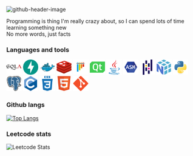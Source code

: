 ![github-header-image](https://github.com/IluhaZaz/IluhaZaz/assets/133998226/61028416-0fb8-4c59-8e58-f318cdda29b6)
<div>Programming is thing I'm really crazy about, so I can spend lots of time learning something new</div>
<div>No more words, just facts</div>
<h3>Languages and tools</h3>
<div>
  <img src="https://github.com/devicons/devicon/blob/master/icons/sqlalchemy/sqlalchemy-original.svg" width="40" height="40"/>
  <img src="https://github.com/devicons/devicon/blob/master/icons/fastapi/fastapi-original.svg" width="40" height="40"/>
  <img src="https://github.com/devicons/devicon/blob/master/icons/docker/docker-original.svg" width="40" height="40"/>
  <img src="https://github.com/devicons/devicon/blob/master/icons/redis/redis-original.svg" width="40" height="40"/>
  <img src="https://github.com/devicons/devicon/blob/master/icons/pytest/pytest-original.svg" width="40" height="40"/>
  <img src="https://github.com/devicons/devicon/blob/master/icons/qt/qt-original.svg" width="40" height="40"/>
  <img src="https://github.com/devicons/devicon/blob/master/icons/java/java-original.svg" width="40" height="40"/>
  <img src="https://github.com/czs108/czs108/blob/main/icons/languages/assembly.svg" width="40" height="40"/>
  <img src="https://github.com/devicons/devicon/blob/master/icons/pandas/pandas-original.svg" width="40" height="40"/>
  <img src="https://github.com/devicons/devicon/blob/master/icons/numpy/numpy-original.svg" width="40" height="40"/>
  <img src="https://github.com/devicons/devicon/blob/master/icons/python/python-original.svg" width="40" height="40"/>
  <img src="https://github.com/devicons/devicon/blob/master/icons/postgresql/postgresql-original.svg" width="40" height="40"/>
  <img src="https://github.com/devicons/devicon/blob/master/icons/c/c-original.svg" width="40" height="40"/>
  <img src="https://github.com/devicons/devicon/blob/master/icons/css3/css3-plain-wordmark.svg" width="40" height="40"/>
  <img src="https://github.com/devicons/devicon/blob/master/icons/html5/html5-original.svg" width="40" height="40"/>
  <img src="https://github.com/devicons/devicon/blob/master/icons/git/git-original.svg" width="40" height="40"/>

</div>
<h3>Github langs</h3>
  
[![Top Langs](https://github-readme-stats.vercel.app/api/top-langs/?username=IluhaZaz&layout=compact&theme=vision-friendly-dark)](https://github.com/anuraghazra/github-readme-stats)
<h3>Leetcode stats</h3>

![Leetcode Stats](https://leetcard.jacoblin.cool/ilya_zazvonov?theme=dark)

<!---
IluhaZaz/IluhaZaz is a ✨ special ✨ repository because its `README.md` (this file) appears on your GitHub profile.
You can click the Preview link to take a look at your changes.
--->
